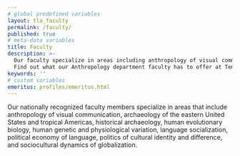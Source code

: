 ```yaml
---
# global predefined variables
layout: tla_faculty
permalink: /faculty/
published: true
# meta-data variables
title: Faculty
description: >-
  Our faculty specialize in areas including anthropology of visual communication, archaeology, and so much more.
  Find out what our Anthropology department faculty has to offer at Temple University’s College of Liberal Arts.
keywords: ''  
# custom variables
emeritus: profiles/emeritus.html
---
```

Our nationally recognized faculty members specialize in areas that include anthropology of visual communication, archaeology of the eastern United States and tropical Americas, historical archaeology, human evolutionary biology, human genetic and physiological variation, language socialization, political economy of language, politics of cultural identity and difference, and sociocultural dynamics of globalization.
